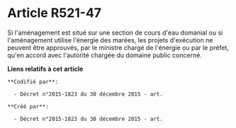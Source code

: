 # Article R521-47

Si l'aménagement est situé sur une section de cours d'eau domanial ou si l'aménagement utilise l'énergie des marées, les
projets d'exécution ne peuvent être approuvés, par le ministre chargé de l'énergie ou par le préfet, qu'en accord avec
l'autorité chargée du domaine public concerné.

**Liens relatifs à cet article**

	**Codifié par**:

	  - Décret n°2015-1823 du 30 décembre 2015 - art.

	**Créé par**:

	  - Décret n°2015-1823 du 30 décembre 2015 - art.
